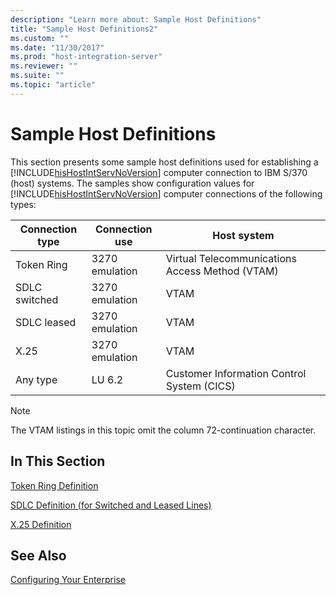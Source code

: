 ```yaml
---
description: "Learn more about: Sample Host Definitions"
title: "Sample Host Definitions2"
ms.custom: ""
ms.date: "11/30/2017"
ms.prod: "host-integration-server"
ms.reviewer: ""
ms.suite: ""
ms.topic: "article"
---
```

# Sample Host Definitions
This section presents some sample host definitions used for establishing a [!INCLUDE[hisHostIntServNoVersion](../includes/hishostintservnoversion-md.md)] computer connection to IBM S/370 (host) systems. The samples show configuration values for [!INCLUDE[hisHostIntServNoVersion](../includes/hishostintservnoversion-md.md)] computer connections of the following types:  
  
|Connection type|Connection use|Host system|  
|---------------------|--------------------|-----------------|  
|Token Ring|3270 emulation|Virtual Telecommunications Access Method (VTAM)|  
|SDLC switched|3270 emulation|VTAM|  
|SDLC leased|3270 emulation|VTAM|  
|X.25|3270 emulation|VTAM|  
|Any type|LU 6.2|Customer Information Control System (CICS)|  
  
> [!NOTE]
>  The VTAM listings in this topic omit the column 72-continuation character.  
  
## In This Section  
 [Token Ring Definition](../core/token-ring-definition1.md)  
  
 [SDLC Definition (for Switched and Leased Lines)](../core/sdlc-definition-for-switched-and-leased-lines-2.md)  
  
 [X.25 Definition](../core/x-25-definition2.md)  
  
## See Also  
 [Configuring Your Enterprise](../core/configuring-your-enterprise1.md)
